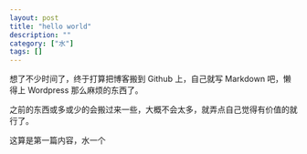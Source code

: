 ```yaml
---
layout: post
title: "hello world"
description: ""
category: ["水"]
tags: []
---
```


想了不少时间了，终于打算把博客搬到 Github 上，自己就写 Markdown 吧，懒得上 Wordpress 那么麻烦的东西了。

之前的东西或多或少的会搬过来一些，大概不会太多，就弄点自己觉得有价值的就行了。

这算是第一篇内容，水一个
